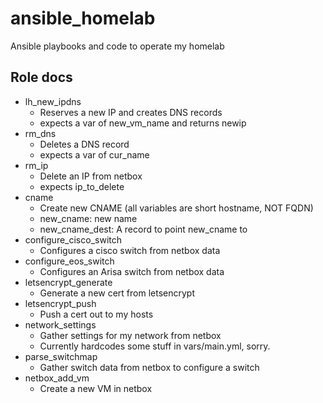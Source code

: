 # ansible_homelab
Ansible playbooks and code to operate my homelab

## Role docs
  * lh_new_ipdns
    * Reserves a new IP and creates DNS records
	* expects a var of new_vm_name and returns newip
  * rm_dns
    * Deletes a DNS record
	* expects a var of cur_name
  * rm_ip
    * Delete an IP from netbox
	* expects ip_to_delete
  * cname
	* Create new CNAME (all variables are short hostname, NOT FQDN)
	* new_cname: new name
	* new_cname_dest: A record to point new_cname to
  * configure_cisco_switch
    * Configures a cisco switch from netbox data
  * configure_eos_switch
    * Configures an Arisa switch from netbox data
  * letsencrypt_generate
    * Generate a new cert from letsencrypt
  * letsencrypt_push
    * Push a cert out to my hosts
  * network_settings
    * Gather settings for my network from netbox
	* Currently hardcodes some stuff in vars/main.yml, sorry.
  * parse_switchmap
    * Gather switch data from netbox to configure a switch
  * netbox_add_vm
    * Create a new VM in netbox
